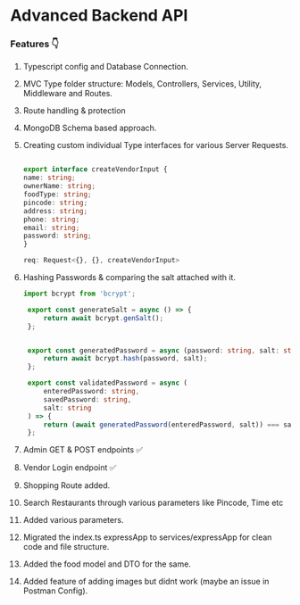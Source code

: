 # Advanced Backend API

### Features 👇

1. Typescript config and Database Connection.
2. MVC Type folder structure: Models, Controllers, Services, Utility, Middleware and Routes.
3. Route handling & protection
4. MongoDB Schema based approach.
5. Creating custom individual Type interfaces for various Server Requests.

   ```Typescript

   export interface createVendorInput {
   name: string;
   ownerName: string;
   foodType: string;
   pincode: string;
   address: string;
   phone: string;
   email: string;
   password: string;
   }

   req: Request<{}, {}, createVendorInput>
   ```

6. Hashing Passwords & comparing the salt attached with it.

   ```Typescript
   import bcrypt from 'bcrypt';

    export const generateSalt = async () => {
        return await bcrypt.genSalt();
    };


    export const generatedPassword = async (password: string, salt: string) => {
        return await bcrypt.hash(password, salt);
    };

    export const validatedPassword = async (
        enteredPassword: string,
        savedPassword: string,
        salt: string
    ) => {
        return (await generatedPassword(enteredPassword, salt)) === savedPassword;
    };
   ```

7. Admin GET & POST endpoints ✅
8. Vendor Login endpoint ✅
9. Shopping Route added.
10. Search Restaurants through various parameters like Pincode, Time etc
11. Added various parameters.
12. Migrated the index.ts expressApp to services/expressApp for clean code and file structure.
13. Added the food model and DTO for the same.
14. Added feature of adding images but didnt work (maybe an issue in Postman Config).

